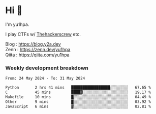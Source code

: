 # Hi 👋

I'm yu1hpa.

I play CTFs w/ [Thehackerscrew](https://www.thehackerscrew.team/) etc.

Blog : https://blog.y2a.dev  
Zenn : https://zenn.dev/yu1hpa  
Qiita : https://qiita.com/yu1hpa  

### Weekly development breakdown

<!--START_SECTION:waka-->

```txt
From: 24 May 2024 - To: 31 May 2024

Python       2 hrs 41 mins   █████████████████░░░░░░░░   67.65 %
C            45 mins         ████▓░░░░░░░░░░░░░░░░░░░░   19.17 %
Makefile     10 mins         █░░░░░░░░░░░░░░░░░░░░░░░░   04.49 %
Other        9 mins          █░░░░░░░░░░░░░░░░░░░░░░░░   03.92 %
JavaScript   6 mins          ▓░░░░░░░░░░░░░░░░░░░░░░░░   02.81 %
```

<!--END_SECTION:waka-->

